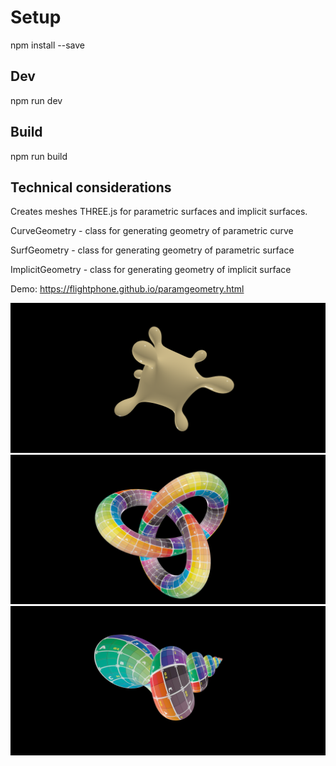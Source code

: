# Setup

npm install --save

## Dev

npm run dev

## Build

npm run build

## Technical considerations

Creates meshes THREE.js for parametric surfaces and implicit surfaces.

CurveGeometry - class for generating geometry of parametric curve

SurfGeometry - class for generating geometry of parametric surface

ImplicitGeometry - class for generating geometry of implicit surface


Demo: https://flightphone.github.io/paramgeometry.html

![Cassinian (implicit)](public/img/cassinian.png)
![Trefoil (curve)](public/img/trefoil.png)
![Shell (surface)](public/img/shell.png)
